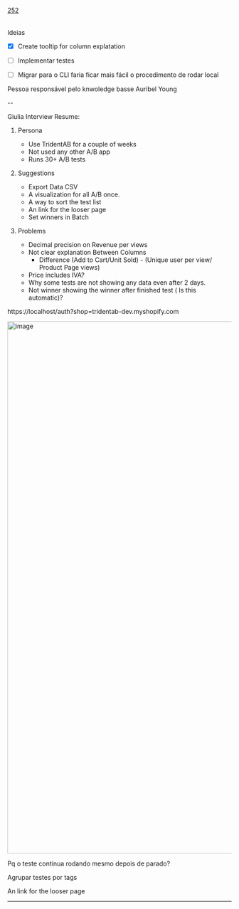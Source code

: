 [252](https://github.com/guilhermeprokisch/ideias/issues/252) 
###### 

Ideias

-  [x] Create tooltip for column explatation
 - [ ] Implementar testes 
 - [ ] Migrar para o CLI faria ficar mais fácil o procedimento de rodar local


Pessoa responsável pelo knwoledge basse Auribel Young


--


Giulia Interview Resume:

1. Persona
   * Use TridentAB for a couple of weeks
   * Not used any other A/B app
   * Runs 30+ A/B tests

2. Suggestions
   *  Export Data CSV
   *  A visualization for all A/B once.
   * A way to sort the test list
   * An link for the looser page
   * Set winners in Batch
 
3. Problems
   * Decimal precision on Revenue per views
   * Not clear explanation Between Columns 
      - Difference (Add to Cart/Unit Sold) - (Unique user per view/ Product Page views)
   * Price includes IVA?
   * Why some tests are not showing any data even after 2 days.
   * Not winner showing the winner after finished test ( Is this automatic)?


https://localhost/auth?shop=tridentab-dev.myshopify.com


<img width="1196" alt="image" src="https://user-images.githubusercontent.com/12011070/167179916-cc01722c-b857-434d-8a87-ec592d08fde1.png">


Pq o teste continua rodando mesmo depois de parado?


Agrupar testes por tags


An link for the looser page

-------------------------------------------------------------------------------

